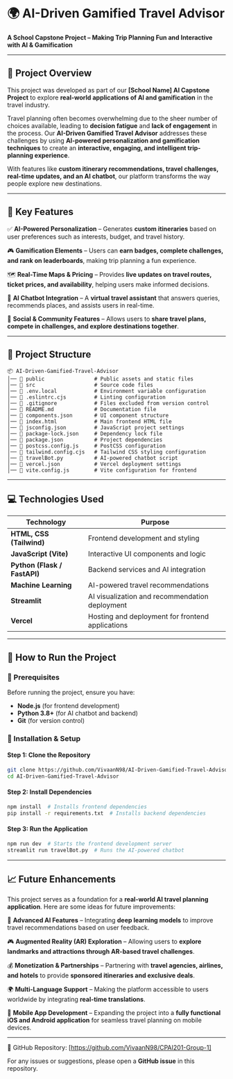 # **🌍 AI-Driven Gamified Travel Advisor**  
**A School Capstone Project – Making Trip Planning Fun and Interactive with AI & Gamification**  

---

## **📖 Project Overview**  
This project was developed as part of our **[School Name] AI Capstone Project** to explore **real-world applications of AI and gamification** in the travel industry.  

Travel planning often becomes overwhelming due to the sheer number of choices available, leading to **decision fatigue** and **lack of engagement** in the process. Our **AI-Driven Gamified Travel Advisor** addresses these challenges by using **AI-powered personalization and gamification techniques** to create an **interactive, engaging, and intelligent trip-planning experience**.  

With features like **custom itinerary recommendations, travel challenges, real-time updates, and an AI chatbot**, our platform transforms the way people explore new destinations.  

---

## **🎯 Key Features**  

✅ **AI-Powered Personalization** – Generates **custom itineraries** based on user preferences such as interests, budget, and travel history.  

🎮 **Gamification Elements** – Users can **earn badges, complete challenges, and rank on leaderboards**, making trip planning a fun experience.  

🗺️ **Real-Time Maps & Pricing** – Provides **live updates on travel routes, ticket prices, and availability**, helping users make informed decisions.  

🤖 **AI Chatbot Integration** – A **virtual travel assistant** that answers queries, recommends places, and assists users in real-time.  

📍 **Social & Community Features** – Allows users to **share travel plans, compete in challenges, and explore destinations together**.  

---

## **📂 Project Structure**  

```
📦 AI-Driven-Gamified-Travel-Advisor  
│── 📂 public                # Public assets and static files  
│── 📂 src                   # Source code files  
│── 📜 .env.local            # Environment variable configuration  
│── 📜 .eslintrc.cjs         # Linting configuration  
│── 📜 .gitignore            # Files excluded from version control  
│── 📜 README.md             # Documentation file  
│── 📜 components.json       # UI component structure  
│── 📜 index.html            # Main frontend HTML file  
│── 📜 jsconfig.json         # JavaScript project settings  
│── 📜 package-lock.json     # Dependency lock file  
│── 📜 package.json          # Project dependencies  
│── 📜 postcss.config.js     # PostCSS configuration  
│── 📜 tailwind.config.cjs   # Tailwind CSS styling configuration  
│── 📜 travelBot.py          # AI-powered chatbot script  
│── 📜 vercel.json           # Vercel deployment settings  
│── 📜 vite.config.js        # Vite configuration for frontend  
```

---

## **💻 Technologies Used**  

| **Technology**  | **Purpose**  |  
|----------------|-------------|  
| **HTML, CSS (Tailwind)** | Frontend development and styling |  
| **JavaScript (Vite)** | Interactive UI components and logic |  
| **Python (Flask / FastAPI)** | Backend services and AI integration |  
| **Machine Learning** | AI-powered travel recommendations |  
| **Streamlit** | AI visualization and recommendation deployment |  
| **Vercel** | Hosting and deployment for frontend applications |  

---

## **🚀 How to Run the Project**  

### **🔹 Prerequisites**  
Before running the project, ensure you have:  
- **Node.js** (for frontend development)  
- **Python 3.8+** (for AI chatbot and backend)  
- **Git** (for version control)  

### **🔹 Installation & Setup**  

#### **Step 1: Clone the Repository**  
```sh
git clone https://github.com/VivaanN98/AI-Driven-Gamified-Travel-Advisor.git
cd AI-Driven-Gamified-Travel-Advisor
```

#### **Step 2: Install Dependencies**  
```sh
npm install  # Installs frontend dependencies
pip install -r requirements.txt  # Installs backend dependencies
```

#### **Step 3: Run the Application**  
```sh
npm run dev  # Starts the frontend development server  
streamlit run travelBot.py  # Runs the AI-powered chatbot  
```

---

## **📈 Future Enhancements**  

This project serves as a foundation for a **real-world AI travel planning application**. Here are some ideas for future improvements:  

🚀 **Advanced AI Features** – Integrating **deep learning models** to improve travel recommendations based on user feedback.  

🎮 **Augmented Reality (AR) Exploration** – Allowing users to **explore landmarks and attractions through AR-based travel challenges**.  

💰 **Monetization & Partnerships** – Partnering with **travel agencies, airlines, and hotels** to provide **sponsored itineraries and exclusive deals**.  

🌍 **Multi-Language Support** – Making the platform accessible to users worldwide by integrating **real-time translations**.  

📱 **Mobile App Development** – Expanding the project into a **fully functional iOS and Android application** for seamless travel planning on mobile devices.  

---
 
📍 GitHub Repository: [https://github.com/VivaanN98/CPAI201-Group-1]  

For any issues or suggestions, please open a **GitHub issue** in this repository.  

